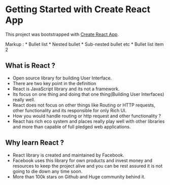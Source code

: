 # Getting Started with Create React App

This project was bootstrapped with [Create React App](https://github.com/facebook/create-react-app).

 Markup : * Bullet list
              * Nested bullet
                  * Sub-nested bullet etc
          * Bullet list item 2

## What is React ?
* Open source library for building User Interface.
* There are two key point in the definition
 * React is JavaScript library and its not a framework.
 * Its focus on one thing and doing that one thing(Building User Interfaces) really well.
  * React does not focus on other things like Routing or HTTP requests, other functionality and its responsible for only Rich UI.
   * How you would handle routing or http request and other functionality ?
   * React has rich eco system and places really play well with other libraries and more than capable of full pledged web applications.

## Why learn React ?
* React library is created and maintained by Facebook. 
* Facebook uses this library for own products and invest money and resources to keep the project alive and you can be rest assured it is not going to die down any time soon.
* More than 100k stars on Github and Huge community behind it.
